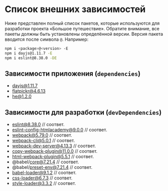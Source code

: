# Список внешних зависимостей

Ниже представлен полный список пакетов, которые используются для разработки проекта «Большое путешествие». Обратите внимание, все пакеты должны быть установлены определённой версии. Версия пакета вводится после символа `@`. Например:

```bash
npm i <package>@<version> -E
npm i dayjs@1.11.7 -E
npm i eslint@8.38.0 -DE
```

## Зависимости приложения (`dependencies`)

- dayjs@1.11.7
- flatpickr@4.6.13
- he@1.2.0

## Зависимости для разработки (`devDependencies`)

- eslint@8.38.0 // соответ.
- eslint-config-htmlacademy@9.0.0 // соответ.
- webpack@5.79.0 // соответ.
- webpack-cli@5.0.1 // соответ.
- webpack-dev-server@4.13.3 // соответ.
- copy-webpack-plugin@11.0.0 // соответ.
- html-webpack-plugin@5.5.1 // соответ.
- @babel/core@7.21.4 // соответ.
- @babel/preset-env@7.21.4 // соответ.
- babel-loader@9.1.2 // соответ.
- css-loader@6.7.3 // соответ.
- style-loader@3.3.2 // соответ.
